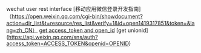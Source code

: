 wechat user rest interface
[移动应用微信登录开发指南] （https://open.weixin.qq.com/cgi-bin/showdocument?action=dir_list&t=resource/res_list&verify=1&id=open1419317851&token=&lang=zh_CN）
[get access_token and open_id](https://api.weixin.qq.com/sns/oauth2/access_token?appid=APPID&secret=SECRET&code=CODE&grant_type=authorization_code)
[get unionid] (https://api.weixin.qq.com/sns/auth?access_token=ACCESS_TOKEN&openid=OPENID)
